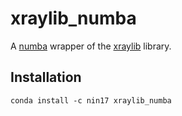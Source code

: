 # xraylib_numba

A [numba](https://numba.pydata.org) wrapper of the [xraylib](https://github.com/tschoonj/xraylib/tree/master) library.

## Installation

```
conda install -c nin17 xraylib_numba
```
